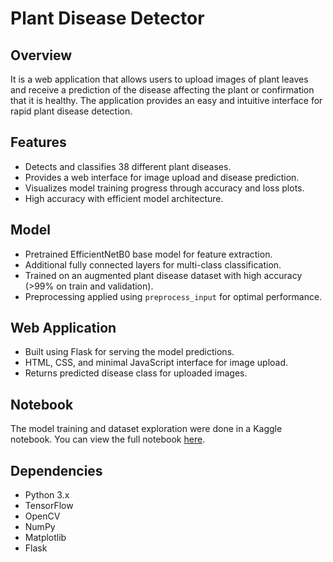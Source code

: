 # Plant Disease Detector

## Overview

It is a web application that allows users to upload images of plant leaves and receive a prediction of the disease affecting the plant or confirmation that it is healthy. The application provides an easy and intuitive interface for rapid plant disease detection.

## Features

- Detects and classifies 38 different plant diseases.
- Provides a web interface for image upload and disease prediction.
- Visualizes model training progress through accuracy and loss plots.
- High accuracy with efficient model architecture.

## Model

- Pretrained EfficientNetB0 base model for feature extraction.
- Additional fully connected layers for multi-class classification.
- Trained on an augmented plant disease dataset with high accuracy (>99% on train and validation).
- Preprocessing applied using `preprocess_input` for optimal performance.

## Web Application

- Built using Flask for serving the model predictions.
- HTML, CSS, and minimal JavaScript interface for image upload.
- Returns predicted disease class for uploaded images.

## Notebook

The model training and dataset exploration were done in a Kaggle notebook.
You can view the full notebook [here](https://www.kaggle.com/code/mhmdelshoraky/efficientnetb0-plant-disease-detection).

## Dependencies

- Python 3.x
- TensorFlow
- OpenCV
- NumPy
- Matplotlib
- Flask
